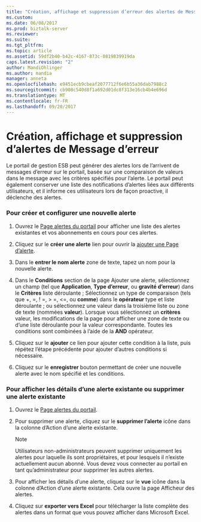 ```yaml
---
title: "Création, affichage et suppression d’erreur des alertes de Message | Documents Microsoft"
ms.custom: 
ms.date: 06/08/2017
ms.prod: biztalk-server
ms.reviewer: 
ms.suite: 
ms.tgt_pltfrm: 
ms.topic: article
ms.assetid: 59df2b40-b42c-4167-873c-0819839919da
caps.latest.revision: "2"
author: MandiOhlinger
ms.author: mandia
manager: anneta
ms.openlocfilehash: e9451ecb9cbeaf2077712f6e6b55a36dab7988c2
ms.sourcegitcommit: cb908c540d8f1a692d01dc8f313e16cb4b4e696d
ms.translationtype: MT
ms.contentlocale: fr-FR
ms.lasthandoff: 09/20/2017
---
```

# <a name="creating-viewing-and-deleting-fault-message-alerts"></a>Création, affichage et suppression d’alertes de Message d’erreur
Le portail de gestion ESB peut générer des alertes lors de l’arrivent de messages d’erreur sur le portail, basée sur une comparaison de valeurs dans le message avec les critères spécifiés pour l’alerte. Le portail peut également conserver une liste des notifications d’alertes liées aux différents utilisateurs, et il informe ces utilisateurs lors de façon proactive, il déclenche des alertes.  
  
### <a name="to-create-and-configure-a-new-alert"></a>Pour créer et configurer une nouvelle alerte  
  
1.  Ouvrez le [Page alertes du portail](../esb-toolkit/portal-alerts-page.md) pour afficher une liste des alertes existantes et vos abonnements en cours pour ces alertes.  
  
2.  Cliquez sur le **créer une alerte** lien pour ouvrir la [ajouter une Page d’alerte](../esb-toolkit/add-alert-page.md).  
  
3.  Dans le **entrer le nom alerte** zone de texte, tapez un nom pour la nouvelle alerte.  
  
4.  Dans le **Conditions** section de la page Ajouter une alerte, sélectionnez un champ (tel que **Application**, **Type d’erreur**, ou **gravité d’erreur**) dans le **Critères** liste déroulante ; Sélectionnez un type de comparaison (tels que +, =, ! =, > =, \<=, ou **comme**) dans le **opérateur** type et liste déroulante ; ou sélectionnez une valeur dans la troisième liste ou zone de texte (nommées **valeur**). Lorsque vous sélectionnez un **critères** valeur, les modifications de la page pour afficher une zone de texte ou d’une liste déroulante pour la valeur correspondante. Toutes les conditions sont combinées à l’aide de la **AND** opérateur.  
  
5.  Cliquez sur le **ajouter** ce lien pour ajouter cette condition à la liste, puis répétez l’étape précédente pour ajouter d’autres conditions si nécessaire.  
  
6.  Cliquez sur le **enregistrer** bouton permettant de créer une nouvelle alerte avec le nom spécifié et les conditions.  
  
### <a name="to-view-details-of-an-existing-alert-or-delete-an-existing-alert"></a>Pour afficher les détails d’une alerte existante ou supprimer une alerte existante  
  
1.  Ouvrez le [Page alertes du portail](../esb-toolkit/portal-alerts-page.md).  
  
2.  Pour supprimer une alerte, cliquez sur le **supprimer l’alerte** icône dans la colonne d’Action d’une alerte existante.  
  
    > [!NOTE]
    >  Utilisateurs non-administrateurs peuvent supprimer uniquement les alertes pour laquelle ils sont propriétaires, et pour lesquels il n’existe actuellement aucun abonné. Vous devez vous connecter au portail en tant qu’administrateur pour supprimer les autres alertes.  
  
3.  Pour afficher les détails d’une alerte, cliquez sur le **vue** icône dans la colonne d’Action d’une alerte existante. Cela ouvre la page Afficheur des alertes.  
  
4.  Cliquez sur **exporter vers Excel** pour télécharger la liste complète des alertes dans un format que vous pouvez afficher dans Microsoft Excel.